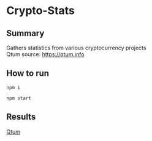 # Crypto-Stats

## Summary
Gathers statistics from various cryptocurrency projects<br/>
Qtum source: https://qtum.info<br/>

## How to run
`npm i`

`npm start`

## Results
[Qtum](results/qtum.results.md)<br/>
